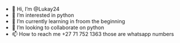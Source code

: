 - 👋 Hi, I’m @Lukay24
- 👀 I’m interested in python
- 🌱 I’m currently learning in froom the beginning 
- 💞️ I’m looking to collaborate on python 
- 📫 How to reach me +27 71 752 1363 those are whatsapp numbers

<!---
Lukay24/Lukay24 is a ✨ special ✨ repository because its `README.md` (this file) appears on your GitHub profile.
You can click the Preview link to take a look at your changes.
--->
